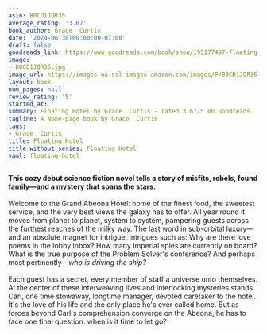 ```yaml
---
asin: B0CD1JQR35
average_rating: '3.67'
book_author: Grace  Curtis
date: '2024-06-30T00:00:00-07:00'
draft: false
goodreads_link: https://www.goodreads.com/book/show/195177497-floating-hotel
image:
- B0CD1JQR35.jpg
image_url: https://images-na.ssl-images-amazon.com/images/P/B0CD1JQR35.01._SCLZZZZZZZ.jpg
layout: book
num_pages: null
review_rating: '5'
started_at: ''
summary: Floating Hotel by Grace  Curtis - rated 3.67/5 on Goodreads
tagline: A None-page book by Grace  Curtis
tags:
- Grace  Curtis
title: Floating Hotel
title_without_series: Floating Hotel
yaml: floating-hotel
---
```


<b>This cozy debut science fiction novel tells a story of misfits, rebels, found family—and a mystery that spans the stars.</b> <br /><br />Welcome to the Grand Abeona Hotel: home of the finest food, the sweetest service, and the very best views the galaxy has to offer. All year round it moves from planet to planet, system to system, pampering guests across the furthest reaches of the milky way. The last word in sub-orbital luxury—and an absolute magnet for intrigue. Intrigues such as: Why are there love poems in the lobby inbox? How many Imperial spies are currently on board? What is the true purpose of the Problem Solver's conference? And perhaps most pertinently—<i>who is driving the ship?</i> <br /><br />Each guest has a secret, every member of staff a universe unto themselves. At the center of these interweaving lives and interlocking mysteries stands Carl, one time stowaway, longtime manager, devoted caretaker to the hotel. It's the love of his life and the only place he's ever called home. But as forces beyond Carl's comprehension converge on the Abeona, he has to face one final question: when is it time to let go?